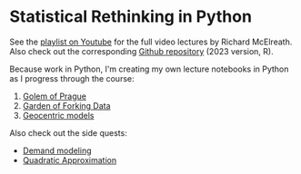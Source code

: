 # Statistical Rethinking in Python

See the [playlist on Youtube](https://youtube.com/playlist?list=PLDcUM9US4XdPz-KxHM4XHt7uUVGWWVSus) for the full video lectures by Richard McElreath. Also check out the corresponding [Github repository](https://github.com/rmcelreath/stat_rethinking_2023) (2023 version, R).  

Because work in Python, I'm creating my own lecture notebooks in Python as I progress through the course:

1. [Golem of Prague](./notebooks/1_golems_owls.ipynb)
1. [Garden of Forking Data](./notebooks/2_gardenforkingdata.ipynb)
1. [Geocentric models](./notebooks/3_geocentric_models.ipynb)

Also check out the side quests:
- [Demand modeling](./notebooks/sidequests/demand.ipynb)
- [Quadratic Approximation](./notebooks/sidequests/quadratic_approximation.ipynb)